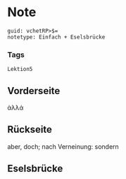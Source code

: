 # Note
```
guid: vchetRP>$=
notetype: Einfach + Eselsbrücke
```

### Tags
```
Lektion5
```

## Vorderseite
ἀλλά

## Rückseite
aber, doch; nach Verneinung: sondern

## Eselsbrücke

